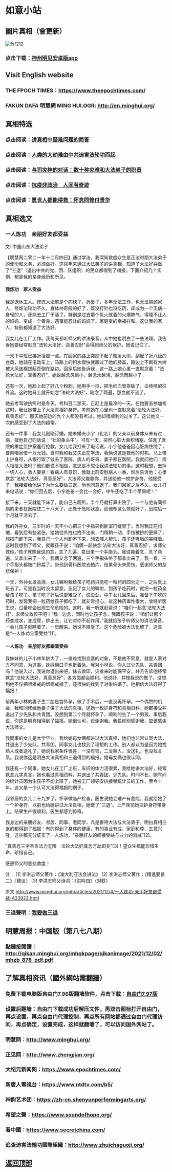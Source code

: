 # 如意小站

## 圖片真相（會更新）

![fsf212](https://user-images.githubusercontent.com/79625284/144581952-b497ce7a-5344-422d-b1bd-b062bce10e2f.jpg)

### 点击下载：[神州明见安卓版app](https://github.com/pinhe91/tuiguang/files/7240768/_5.1.zip)

## Visit English website

### THE FPOCH TIMES：https://www.theepochtimes.com/

### FAKUN DAFA 明慧網 MING HUI.OGR: http://en.minghui.org/

## 真相特选

### 点击阅读：[讲真相中疑难问题的简答](https://github.com/pinhe91/jcxw3/tree/main)

### 点击阅读：[人类的大劫难由中共迫害法轮功而起](https://github.com/pinhe91/jcxw4/tree/main) 

### 点击阅读：[与司灾神的对话：数十种灾难和大法弟子的职责](https://github.com/pinhe91/jcxw1/tree/main) 

### 点击阅读：[抗疫非政治　人间有奇迹](https://github.com/pinhe91/jcxw2/tree/main) 

### 点击阅读：[愿世人都能得救：怀念同修付贵华](https://github.com/pinhe91/jcxw5/tree/main)

## 真相选文

### 一人炼功　亲朋好友都受益

文: 中国山东大法弟子

【明慧网二零二一年十二月四日】通过学法，我深知救度众生是正法时期大法弟子的使命和义务，必须做好。这些年来通过大法弟子的讲真相，知道了大法好并做了“三退”（退出中共的党、团、队组织）的民众都得到了福报。下面介绍几个实例，都是我的亲身经历和所见。

#### 我炼功　家人受益

我是退休工人。修炼大法前是个病秧子，药篓子，多年无法工作，也无法照顾家人，修炼法轮功不久，身体神奇般的好了，既没打针也没吃药，却成为一个无病一身轻的人，还能去工厂干活了。特别是过去那个见火就着的火爆脾气，得理不让人的妈妈，变成一个善良，遇事能忍让的妈妈了。家庭变的幸福祥和。这让我的家人，特别都知道了大法好。

我女儿在工厂工作。我每天都听师父的讲法录音，从中她也明白了一些法理。我告诉她要经常默念“法轮大法好，真善忍好”会得到师父的保护。她说记住了。

一天下中班已接近凌晨一点。在回家的路上突然下起了瓢泼大雨，刮起了近八级的台风，她骑在电动车上，马路上的积水很快就超过了她的膝盖，路边上不断有大树被大风连根拔起歪倒在路边。回家后她告诉我，这一路上她心里一直默念着：“法轮大法好，真善忍好”。她说越念风越小，越念水越浅，越念雨越小了。

还有一次，她脸上起了好几个粉刺，她用手一抠，把毛细血管抠破了，血啧啧的往外流。这时她马上就开始念“法轮大法好”，刚念了两遍，那血就不流了。

她去考驾驶执照时是冬天。考科目二那天，正赶上是最冷的一天。在她要去参加考试时，我让她带上了大法真相护身符。考前她在心里也一直默念着“法轮大法好，真善忍好”。那天她前边的九个人都没有考过，她却很顺利的过关了。这让她又一次的感受到了大法的超常。

还有一件事：我女儿刚刚订婚。她未婚夫小宇（化名）的父亲以前身体从未有过病，按他自己的话说：“壮的象头牛”。可有一天，突然心脏大面积堵塞，住進了医院的重症监护室進行抢救。女儿给我打来了电话说，小宇他爸爸因心脏病住院了，要向咱家借一万元钱。当时我和我丈夫正在学法，我俩说这是救他的时机，马上带上护身符，从银行取了钱去了医院。病人的哥哥、妻子都在医院。我就问他们：病人相信大法吗？他们都说不相信，意思是不想让我讲法轮功的事。这时我想，去掉一切人心，救人要紧！看病人有意识，我就上前安慰病人一番，然后告诉他：心里默念“法轮大法好，真善忍好”，大法师父能救你，并送给他一枚护身符。他接受了，我接着给他讲了为什么要做三退，他也同意退了。我们回家之后不久，女儿打来电话说：“你们回去后，小宇爸爸一会比一会好，中午还吃了半个苹果呢！”

接下来，三天就能下床了，能自己去厕所，半个月就打算出院了。一个与他有同样病的患者在医院住二十八天了，还处于危险状态，而他却这么快就好了，出院后一个月就干活去了。

我的外孙女，三岁时的一天不小心把三个手指夹到卧室门缝里了。当时我正在扫地，看到后有些紧张，给她往外拽也拽不出来，门稍稍一动，手指被挤的更痛了，想把门卸下来，我自己一个人也卸不下来，想去喊人帮忙，孩子还嗷嗷的哭喊着。这时我想到了师父，就跟孩子说：“咱俩一起快念‘法轮大法好，真善忍好’，求师父救你。”孩子就照我说的念，念了几遍，拿出来一个手指头。我说接着念，念了两遍，又拿出来了一个，我俩又念了两遍，三个手指头终于都拿出来了。我一看，三个手指头都被门挤扁了。带他到骨科医院去拍片，结果骨头未受伤。感谢师父的慈悲保护！

一天，外孙女发高烧，女儿嘱咐我给孩子吃药只能吃一粒药的四分之一，之后就上班去了。可是我当时没太留意，忘记了女儿的嘱咐，到孩子吃药时，就把一粒药全给孩子吃了。孩子吃了药后说更难受了，说没劲。中午女儿回来后，准备下午吃的药时，发现我把一粒药给孩子都吃了，就非常担心，说这种药毒性很大，曾经听医生说，过量吃会出现生命危险的。这时，我一听就赶紧说：“咱们一起念‘法轮大法好’，求师父救孩子吧！”我一边念，同时也让孩子念，我跟孩子说：“咱们让那个药变成水，变成尿，排出去，让它对你不起作用。”我就给孩子听师父的讲法录音。一会儿孩子就睡着了。一觉醒来，她说不难受了。这个危险被大法化解了，这真是“一人炼功全家受益”[1]。

#### 一人炼功　亲朋好友都跟着受益

我妹妹的儿子小林年龄大了，一直难找到合适的对象，不是他不同意，就是人家对方不同意，为这事，妹妹俩口子也挺着急。我对小林说，你入过少先队，共青团吗？他说入过，我说你退出来吧，抹去兽印，灾难来时能保平安，并且告诉他经常默念“法轮大法好，真善忍好”，各方面都会顺利。他说好，并按我说的做了。没想到他不仅把很难戒的烟瘾戒掉了，还很快的找到了对象结婚了。他相信大法好得了福报！

前两年小林的妻子生二胎是宫外孕，做了手术后，一直没再怀孕。一个偶然的机会，我和同修给他妻子讲了大法的真相，送她一枚护身符和真相资料，她都接受并退出了少先队和共青团。没想到第二个月就怀孕了，顺利的生了一个男孩。事后我说，你这是明真相得到了福报。她很认可，说谢谢我。我说你别感谢我，应该感谢大法师父。

我同事的女儿是大学毕业。我给她母女俩都讲过大法真相，她们也非常认同大法，并退出了少先队，共青团。同事女儿也找到了理想的工作。别人都认为是因为她找熟人或者送礼了。她说我家条件很差，一没有钱，二没熟人，没送礼，也没找关系。我说你这是明白大法真相和三退得到的福报。她母女俩也很认同。

我还有一个同事，她女儿在工厂上班，车间的体力活很累，我给她讲大法好，经常默念九字真言，她也看过真相资料，并退出了共青团，少先队。时间不长，她车间的统计员因为生孩子不能上班了，她被工厂领导安排接替统计员的工作，至今十年。这又是一个认可大法得福报的例子。

我邻居的女儿二十九岁了，怀孕做临产检查，医生说她会难产有危险。我就给她了一个护身符，以前也给她讲过大法真相，她做了“三退”。上产床前她把护身符带身上。结果生产很顺利，医生都感到惊奇。

我身边的亲朋好友、邻居、同事、老同学，凡是善待大法与大法弟子，明白真相三退的都得到了福报：有的得到了身体的健康，有的事业有成、家庭和睦、生意兴隆，这些都充分证实了一人炼功，“亲朋好友的间接受益与业力的消减”[2]。

“真善忍三字圣言法力无限　法轮大法好真念万劫即变”[3]！望众生都能珍惜生命，珍惜自己。

感恩师父的慈悲救度！

注：
[1] 李洪志师父著作：《澳大利亚法会讲法》
[2] 李洪志师父著作：《精進要旨二》〈建议〉
[3] 李洪志师父诗词：《洪吟四》〈对联〉

原文 http://www.minghui.org/mh/articles/2021/12/4/一人炼功-亲朋好友都受益-433923.html

### 三退聲明：[我要做三退](http://tuidang.ddns.net/)

## 明慧周报：中国版（第八七八期）

### 點鏈接閱讀：http://qikan.minghui.org/mhqkpage/qikanimage/2021/12/02/mhzb_878_pdf.pdf

## 了解真相资讯（國外網站需翻牆）

### 免费下载电脑版自由门7.96版翻墙软件，点击下载：[自由门7.97版](https://github.com/pinhe91/tuiguang/files/6839679/fg797r.zip)

### 设置后翻墙：自由门下载成功后解压文件，再双击图标打开自由门，再点设置，再点自由门代理控制，再点所有网站都通过自由门代理访问，再点确定，设置完成，这样就翻墙了，可以访问国外网站了。

### 明慧网：http://www.minghui.org/

### 正见网：http://www.zhengjian.org/

### 大纪元新闻网：https://www.epochtimes.com/

### 新唐人電視台：https://www.ntdtv.com/b5/

### 神韵艺术团：https://zh-cn.shenyunperformingarts.org/

### 希望之聲：https://www.soundofhope.org/

### 看中國：https://www.secretchina.com/

### 追查迫害法輪功國際組織：http://www.zhuichaguoji.org/

## [返回顶部](https://git.io/Js3EY)
